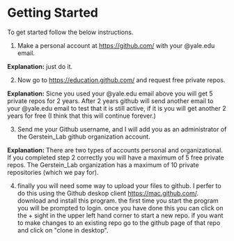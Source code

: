 Getting Started
===

To get started follow the below instructions. 

1. Make a personal account at https://github.com/ with your @yale.edu email.

**Explanation:** just do it.

2. Now go to https://education.github.com/ and request free private repos. 

**Explanation:** Sicne you used your @yale.edu email above you will get 5 private repos for 2 years. After 2 years github will send another email to your @yale.edu email to test that it is still active, if it is you will get another 2 years for free (I think that this will continue forever.)


3. Send me your Github username, and I will add you as an administrator of the Gerstein_Lab github organization account. 

**Explanation:** There are two types of accounts personal and organizational. If you completed step 2 correctly you will have a maximum of 5 free private repos. The Gerstein_Lab organization has a maximum of 10 private repositories (which we pay for).


4. finally you will need some way to upload your files to github. I perfer to do this using the Github deskop client https://mac.github.com/. download and install this program. the first time you start the program you will be prompted to login. once you have done this you can click on the + sight in the upper left hand corner to start a new repo. if you want to make changes to an existing repo go to the github page of that repo and click on "clone in desktop". 


